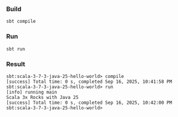 ### Build

```
sbt compile
```

### Run

```
sbt run
```

### Result

```
sbt:scala-3-7-3-java-25-hello-world> compile
[success] Total time: 0 s, completed Sep 16, 2025, 10:41:58 PM
sbt:scala-3-7-3-java-25-hello-world> run
[info] running main
Scala 3x Rocks with Java 25
[success] Total time: 0 s, completed Sep 16, 2025, 10:42:00 PM
sbt:scala-3-7-3-java-25-hello-world>
```